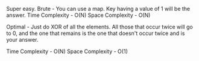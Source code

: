 Super easy.
Brute - You can use a map. Key having a value of 1 will be the answer.
Time Complexity - O(N)
Space Complexity - O(N)

Optimal - 
Just do XOR of all the elements. All those that occur twice will go to 0, and the one that remains is the one that doesn't occur twice and is your answer.

Time Complexity - O(N)
Space Complexity - O(1)